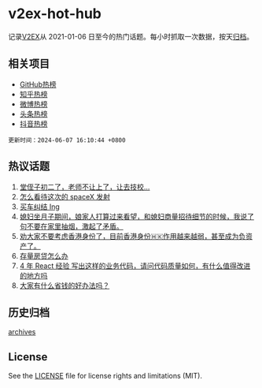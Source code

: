# v2ex-hot-hub

 记录[V2EX](https://www.v2ex.com/)从 2021-01-06 日至今的热门话题。每小时抓取一次数据，按天[归档](archives)。
 
 ## 相关项目

- [GitHub热榜](https://github.com/lonnyzhang423/github-hot-hub)
- [知乎热榜](https://github.com/lonnyzhang423/zhihu-hot-hub)
- [微博热榜](https://github.com/lonnyzhang423/weibo-hot-hub)
- [头条热榜](https://github.com/lonnyzhang423/toutiao-hot-hub)
- [抖音热榜](https://github.com/lonnyzhang423/douyin-hot-hub)


 `更新时间：2024-06-07 16:10:44 +0800`

## 热议话题

1. [堂侄子初二了，老师不让上了，让去技校...](https://www.v2ex.com/t/1047604)
1. [怎么看待这次的 spaceX 发射](https://www.v2ex.com/t/1047558)
1. [买车纠结 Ing](https://www.v2ex.com/t/1047532)
1. [媳妇坐月子期间，娘家人打算过来看望，和媳妇商量招待细节的时候，我说了句不要在家里抽烟，激起了矛盾。](https://www.v2ex.com/t/1047684)
1. [劝大家不要考虑香港身份了，目前香港身份🇭🇰作用越来越弱，甚至成为负资产了。](https://www.v2ex.com/t/1047562)
1. [存量房贷怎么办](https://www.v2ex.com/t/1047661)
1. [4 年 React 经验 写出这样的业务代码，请问代码质量如何，有什么值得改进的地方吗](https://www.v2ex.com/t/1047570)
1. [大家有什么省钱的好办法吗？](https://www.v2ex.com/t/1047597)

## 历史归档

[archives](archives)

## License

See the [LICENSE](LICENSE) file for license rights and limitations (MIT).

